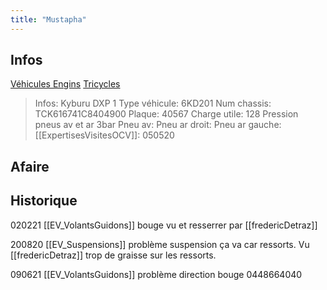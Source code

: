```yaml
---
title: "Mustapha"
---
```


## Infos
[Véhicules Engins](notes/engins%20de%20transport/véhicules/L_VehiculesEngins.md) [Tricycles](notes/engins%20de%20transport/véhicules/C_Tricycles.md)

> Infos: Kyburu DXP 1
Type véhicule: 6KD201
Num chassis: TCK616741C8404900
Plaque: 40567
Charge utile: 128
Pression pneus av et ar 3bar
Pneu av:
Pneu ar droit:
Pneu ar gauche:
[[ExpertisesVisitesOCV]]: 050520

## Afaire 

## Historique
020221 [[EV_VolantsGuidons]] bouge vu et resserrer par [[fredericDetraz]]

200820 [[EV_Suspensions]] problème suspension ça va car ressorts. Vu [[fredericDetraz]] trop de graisse sur les ressorts.

090621 [[EV_VolantsGuidons]] problème direction bouge 0448664040
